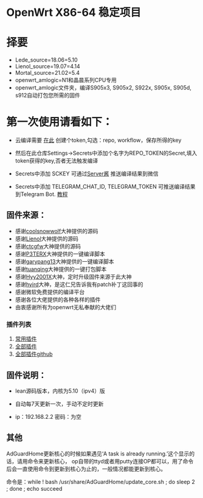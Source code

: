 # OpenWrt X86-64 稳定项目

# 择要

- Lede_source=18.06=5.10
- Lienol_source=19.07=4.14
- Mortal_source=21.02=5.4
- openwrt_amlogic=N1和晶晨系列CPU专用
- openwrt_amlogic文件夹，编译S905x3, S905x2, S922x, S905x, S905d, s912自动打包您所需的固件

# 第一次使用请看如下：

- 云编译需要 [在此](https://github.com/settings/tokens) 创建个token,勾选：repo, workflow，保存所得的key
- 然后在此仓库Settings->Secrets中添加个名字为REPO_TOKEN的Secret,填入token获得的key,否者无法触发编译

- Secrets中添加 SCKEY 可通过[Server酱](http://sc.ftqq.com) 推送编译结果到微信

- Secrets中添加 TELEGRAM_CHAT_ID, TELEGRAM_TOKEN 可推送编译结果到Telegram Bot. [教程](https://longnight.github.io/2018/12/12/Telegram-Bot-notifications)


## 固件来源：

- 感谢[coolsnowwolf](https://github.com/coolsnowwolf/lede.git)大神提供的源码
- 感谢[Lienol](https://github.com/Lienol/openwrt.git)大神提供的源码
- 感谢[ctcgfw](https://github.com/project-openwrt/openwrt.git)大神提供的源码
- 感谢[P3TERX](https://github.com/P3TERX/Actions-OpenWrt)大神提供的一键编译脚本
- 感谢[garypang13](https://github.com/garypang13/Actions-OpenWrt)大神提供的一键编译脚本
- 感谢[tuanqing](https://github.com/tuanqing/mknop)大神提供的一键打包脚本
- 感谢[Hyy2001X](https://github.com/Hyy2001X/AutoBuild-Actions)大神，定时升级固件来源于此大神
- 感谢[hyird](https://github.com/hyird/Action-Openwrt)大神，是这仁兄告诉我有patch补丁这回事的
- 感谢微软免费提供的编译平台
- 感谢各位大佬提供的各种各样的插件
- 由衷感谢所有为openwrt无私奉献的大佬们

### 插件列表
1. [常用插件](https://github.com/coolsnowwolf/lede/wiki/%E5%B8%B8%E7%94%A8%E6%8F%92%E4%BB%B6%E5%BA%94%E7%94%A8%E8%AF%B4%E6%98%8E)
2. [全部插件](https://www.right.com.cn/forum/thread-3682029-1-1.html)
3. [全部插件github](https://github.com/RealKiro/gitblog/issues/4)


## 固件说明：
  - lean源码版本，内核为5.10（ipv4）版

 -  自动每7天更新一次，手动不定时更新

 -  ip：192.168.2.2 密码：为空
## 其他

AdGuardHome更新核心的时候如果遇见‘A task is already running.’这个显示的话，请用命令来更新核心，
op自带的ttyd或者用putty连接OP都可以，用了命令后会一直使用命令到更新到核心为止的，一般情况都能更新到核心。

 命令是：while ! bash /usr/share/AdGuardHome/update_core.sh ; do sleep 2 ; done ; echo succeed
